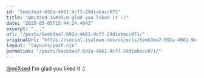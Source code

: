 ```yaml
---
id: "5eeb3ea7-692a-4661-9cf7-29d1abacc071"
title: "@miXsed I&#39;m glad you liked it :)"
date: "2025-05-05T15:44:24.404Z"
excerpt: "..."
url: "/posts/5eeb3ea7-692a-4661-9cf7-29d1abacc071/"
originalUrl: "https://social.isalman.dev/objects/5eeb3ea7-692a-4661-9cf7-29d1abacc071"
layout: "layouts/post.njk"
permalink: "/posts/5eeb3ea7-692a-4661-9cf7-29d1abacc071/"
---
```


<span><a href="https://social.tchncs.de/@miXsed">@<span>miXsed</span></a></span> I'm glad you liked it :)